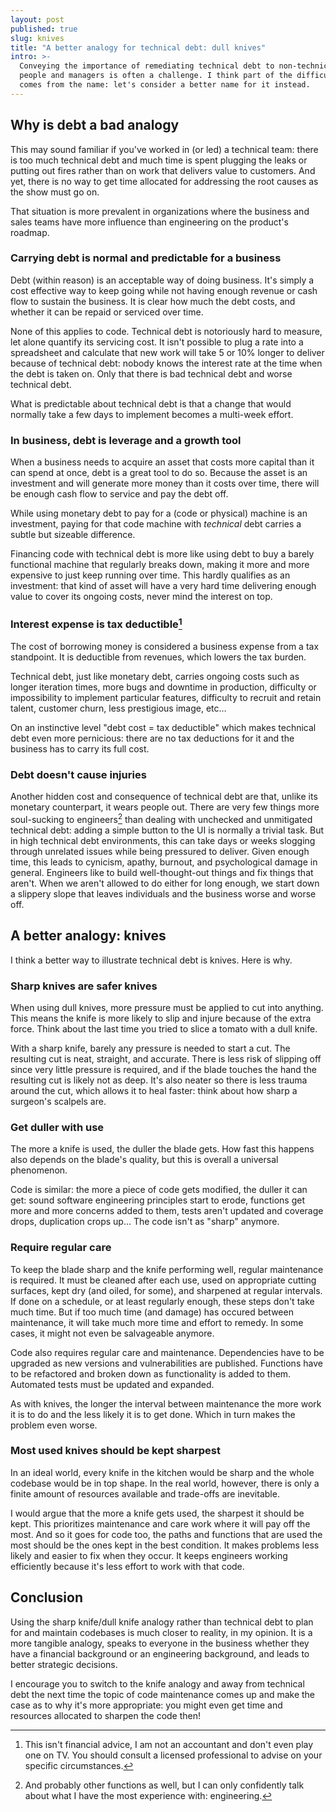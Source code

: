 ```yaml
---
layout: post
published: true
slug: knives
title: "A better analogy for technical debt: dull knives"
intro: >-
  Conveying the importance of remediating technical debt to non-technical
  people and managers is often a challenge. I think part of the difficulty
  comes from the name: let's consider a better name for it instead.
---
```


## Why is debt a bad analogy

This may sound familiar if you've worked in (or led) a technical team: there is
too much technical debt and much time is spent plugging the leaks or putting
out fires rather than on work that delivers value to customers. And yet, there
is no way to get time allocated for addressing the root causes as the show must
go on.

That situation is more prevalent in organizations where the business and sales
teams have more influence than engineering on the product's roadmap.

### Carrying debt is normal and predictable for a business

Debt (within reason) is an acceptable way of doing business. It's simply a cost
effective way to keep going while not having enough revenue or cash flow to
sustain the business. It is clear how much the debt costs, and whether it can
be repaid or serviced over time.

None of this applies to code. Technical debt is notoriously hard to measure,
let alone quantify its servicing cost. It isn't possible to plug a rate into a
spreadsheet and calculate that new work will take 5 or 10% longer to deliver
because of technical debt: nobody knows the interest rate at the time when the
debt is taken on. Only that there is bad technical debt and worse technical
debt.

What is predictable about technical debt is that a change that would normally
take a few days to implement becomes a multi-week effort.

### In business, debt is leverage and a growth tool

When a business needs to acquire an asset that costs more capital than it can
spend at once, debt is a great tool to do so. Because the asset is an
investment and will generate more money than it costs over time, there will be
enough cash flow to service and pay the debt off.

While using monetary debt to pay for a (code or physical) machine is an
investment, paying for that code machine with _technical_ debt carries a subtle
but sizeable difference.

Financing code with technical debt is more like using debt to buy a barely
functional machine that regularly breaks down, making it more and more
expensive to just keep running over time. This hardly qualifies as an
investment: that kind of asset will have a very hard time delivering enough
value to cover its ongoing costs, never mind the interest on top.

### Interest expense is tax deductible[^0]

The cost of borrowing money is considered a business expense from a tax
standpoint. It is deductible from revenues, which lowers the tax burden.

Technical debt, just like monetary debt, carries ongoing costs such as longer
iteration times, more bugs and downtime in production, difficulty or
impossibility to implement particular features, difficulty to recruit and
retain talent, customer churn, less prestigious image, etc…

On an instinctive level "debt cost = tax deductible" which makes technical debt
even more pernicious: there are no tax deductions for it and the business has
to carry its full cost.

### Debt doesn't cause injuries

Another hidden cost and consequence of technical debt are that, unlike its
monetary counterpart, it wears people out. There are very few things more
soul-sucking to engineers[^1] than dealing with unchecked and unmitigated
technical debt: adding a simple button to the UI is normally a trivial task.
But in high technical debt environments, this can take days or weeks slogging
through unrelated issues while being pressured to deliver. Given enough time,
this leads to cynicism, apathy, burnout, and psychological damage in general.
Engineers like to build well-thought-out things and fix things that aren't.
When we aren't allowed to do either for long enough, we start down a slippery
slope that leaves individuals and the business worse and worse off.

## A better analogy: knives

I think a better way to illustrate technical debt is knives. Here is why.

### Sharp knives are safer knives

When using dull knives, more pressure must be applied to cut into anything.
This means the knife is more likely to slip and injure because of the extra
force. Think about the last time you tried to slice a tomato with a dull knife.

With a sharp knife, barely any pressure is needed to start a cut. The resulting
cut is neat, straight, and accurate. There is less risk of slipping off since
very little pressure is required, and if the blade touches the hand the
resulting cut is likely not as deep. It's also neater so there is less trauma
around the cut, which allows it to heal faster: think about how sharp a
surgeon's scalpels are.

### Get duller with use

The more a knife is used, the duller the blade gets. How fast this happens also
depends on the blade's quality, but this is overall a universal phenomenon.

Code is similar: the more a piece of code gets modified, the duller it can get:
sound software engineering principles start to erode, functions get more and
more concerns added to them, tests aren't updated and coverage drops,
duplication crops up... The code isn't as "sharp" anymore.

### Require regular care

To keep the blade sharp and the knife performing well, regular maintenance is
required. It must be cleaned after each use, used on appropriate cutting
surfaces, kept dry (and oiled, for some), and sharpened at regular intervals.
If done on a schedule, or at least regularly enough, these steps don't take
much time. But if too much time (and damage) has occured between maintenance,
it will take much more time and effort to remedy. In some cases, it might not
even be salvageable anymore.

Code also requires regular care and maintenance. Dependencies have to be
upgraded as new versions and vulnerabilities are published. Functions have to
be refactored and broken down as functionality is added to them. Automated
tests must be updated and expanded.

As with knives, the longer the interval between maintenance the more work it is
to do and the less likely it is to get done. Which in turn makes the problem
even worse.

### Most used knives should be kept sharpest

In an ideal world, every knife in the kitchen would be sharp and the whole
codebase would be in top shape. In the real world, however, there is only a
finite amount of resources available and trade-offs are inevitable.

I would argue that the more a knife gets used, the sharpest it should be kept.
This prioritizes maintenance and care work where it will pay off the most. And
so it goes for code too, the paths and functions that are used the most should
be the ones kept in the best condition. It makes problems less likely and
easier to fix when they occur. It keeps engineers working efficiently because
it's less effort to work with that code.

## Conclusion

Using the sharp knife/dull knife analogy rather than technical debt to plan for
and maintain codebases is much closer to reality, in my opinion. It is a more
tangible analogy, speaks to everyone in the business whether they have a
financial background or an engineering background, and leads to better
strategic decisions.

I encourage you to switch to the knife analogy and away from technical debt the
next time the topic of code maintenance comes up and make the case as to why
it's more appropriate: you might even get time and resources allocated to
sharpen the code then!

[^0]:
    This isn't financial advice, I am not an accountant and don't even play
    one on TV. You should consult a licensed professional to advise on your
    specific circumstances.

[^1]:
    And probably other functions as well, but I can only confidently talk
    about what I have the most experience with: engineering.
